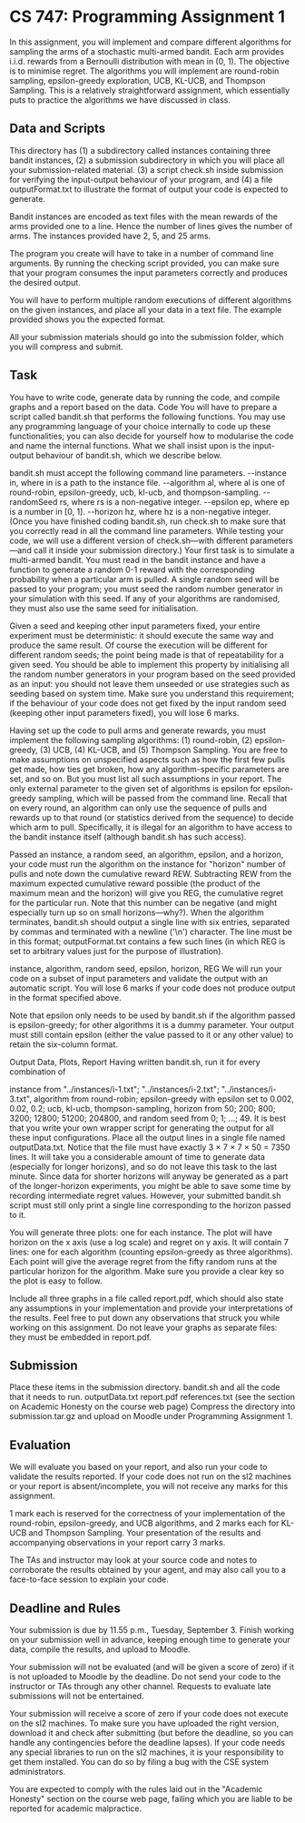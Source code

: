 
# CS 747: Programming Assignment 1
In this assignment, you will implement and compare different algorithms for sampling the arms of a stochastic multi-armed bandit. Each arm provides i.i.d. rewards from a Bernoulli distribution with mean in (0, 1). The objective is to minimise regret. The algorithms you will implement are round-robin sampling, epsilon-greedy exploration, UCB, KL-UCB, and Thompson Sampling. This is a relatively straightforward assignment, which essentially puts to practice the algorithms we have discussed in class.


## Data and Scripts
This directory has (1) a subdirectory called instances containing three bandit instances, (2) a submission subdirectory in which you will place all your submission-related material. (3) a script check.sh inside submission for verifying the input-output behaviour of your program, and (4) a file outputFormat.txt to illustrate the format of output your code is expected to generate.

Bandit instances are encoded as text files with the mean rewards of the arms provided one to a line. Hence the number of lines gives the number of arms. The instances provided have 2, 5, and 25 arms.

The program you create will have to take in a number of command line arguments. By running the checking script provided, you can make sure that your program consumes the input parameters correctly and produces the desired output.

You will have to perform multiple random executions of different algorithms on the given instances, and place all your data in a text file. The example provided shows you the expected format.

All your submission materials should go into the submission folder, which you will compress and submit.


## Task
You have to write code, generate data by running the code, and compile graphs and a report based on the data.
Code
You will have to prepare a script called bandit.sh that performs the following functions. You may use any programming language of your choice internally to code up these functionalities; you can also decide for yourself how to modularise the code and name the internal functions. What we shall insist upon is the input-output behaviour of bandit.sh, which we describe below.

bandit.sh must accept the following command line parameters.
--instance in, where in is a path to the instance file.
--algorithm al, where al is one of round-robin, epsilon-greedy, ucb, kl-ucb, and thompson-sampling.
--randomSeed rs, where rs is a non-negative integer.
--epsilon ep, where ep is a number in [0, 1].
--horizon hz, where hz is a non-negative integer.
(Once you have finished coding bandit.sh, run check.sh to make sure that you correctly read in all the command line parameters. While testing your code, we will use a different version of check.sh—with different parameters—and call it inside your submission directory.)
Your first task is to simulate a multi-armed bandit. You must read in the bandit instance and have a function to generate a random 0-1 reward with the corresponding probability when a particular arm is pulled. A single random seed will be passed to your program; you must seed the random number generator in your simulation with this seed. If any of your algorithms are randomised, they must also use the same seed for initialisation.

Given a seed and keeping other input parameters fixed, your entire experiment must be deterministic: it should execute the same way and produce the same result. Of course the execution will be different for different random seeds; the point being made is that of repeatability for a given seed. You should be able to implement this property by initialising all the random number generators in your program based on the seed provided as an input: you should not leave them unseeded or use strategies such as seeding based on system time. Make sure you understand this requirement; if the behaviour of your code does not get fixed by the input random seed (keeping other input parameters fixed), you will lose 6 marks.

Having set up the code to pull arms and generate rewards, you must implement the following sampling algorithms: (1) round-robin, (2) epsilon-greedy, (3) UCB, (4) KL-UCB, and (5) Thompson Sampling. You are free to make assumptions on unspecified aspects such as how the first few pulls get made, how ties get broken, how any algorithm-specific parameters are set, and so on. But you must list all such assumptions in your report. The only external parameter to the given set of algorithms is epsilon for epsilon-greedy sampling, which will be passed from the command line. Recall that on every round, an algorithm can only use the sequence of pulls and rewards up to that round (or statistics derived from the sequence) to decide which arm to pull. Specifically, it is illegal for an algorithm to have access to the bandit instance itself (although bandit.sh has such access).

Passed an instance, a random seed, an algorithm, epsilon, and a horizon, your code must run the algorithm on the instance for "horizon" number of pulls and note down the cumulative reward REW. Subtracting REW from the maximum expected cumulative reward possible (the product of the maximum mean and the horizon) will give you REG, the cumulative regret for the particular run. Note that this number can be negative (and might especially turn up so on small horizons—why?). When the algorithm terminates, bandit.sh should output a single line with six entries, separated by commas and terminated with a newline ('\n') character. The line must be in this format; outputFormat.txt contains a few such lines (in which REG is set to arbitrary values just for the purpose of illustration).

instance, algorithm, random seed, epsilon, horizon, REG
We will run your code on a subset of input parameters and validate the output with an automatic script. You will lose 6 marks if your code does not produce output in the format specified above.

Note that epsilon only needs to be used by bandit.sh if the algorithm passed is epsilon-greedy; for other algorithms it is a dummy parameter. Your output must still contain epsilon (either the value passed to it or any other value) to retain the six-column format.

Output Data, Plots, Report
Having written bandit.sh, run it for every combination of

instance from "../instances/i-1.txt"; "../instances/i-2.txt"; "../instances/i-3.txt",
algorithm from round-robin; epsilon-greedy with epsilon set to 0.002, 0.02, 0.2; ucb, kl-ucb, thompson-sampling,
horizon from 50; 200; 800; 3200; 12800; 51200; 204800, and
random seed from 0; 1; ...; 49.
It is best that you write your own wrapper script for generating the output for all these input configurations. Place all the output lines in a single file named outputData.txt. Notice that the file must have exactly 3 × 7 × 7 × 50 = 7350 lines. It will take you a considerable amount of time to generate data (especially for longer horizons), and so do not leave this task to the last minute. Since data for shorter horizons will anyway be generated as a part of the longer-horizon experiments, you might be able to save some time by recording intermediate regret values. However, your submitted bandit.sh script must still only print a single line corresponding to the horizon passed to it.

You will generate three plots: one for each instance. The plot will have horizon on the x axis (use a log scale) and regret on y axis. It will contain 7 lines: one for each algorithm (counting epsilon-greedy as three algorithms). Each point will give the average regret from the fifty random runs at the particular horizon for the algorithm. Make sure you provide a clear key so the plot is easy to follow.

Include all three graphs in a file called report.pdf, which should also state any assumptions in your implementation and provide your interpretations of the results. Feel free to put down any observations that struck you while working on this assignment. Do not leave your graphs as separate files: they must be embedded in report.pdf.


## Submission
Place these items in the submission directory.
bandit.sh and all the code that it needs to run.
outputData.txt
report.pdf
references.txt (see the section on Academic Honesty on the course web page)
Compress the directory into submission.tar.gz and upload on Moodle under Programming Assignment 1.


## Evaluation
We will evaluate you based on your report, and also run your code to validate the results reported. If your code does not run on the sl2 machines or your report is absent/incomplete, you will not receive any marks for this assignment.

1 mark each is reserved for the correctness of your implementation of the round-robin, epsilon-greedy, and UCB algorithms, and 2 marks each for KL-UCB and Thompson Sampling. Your presentation of the results and accompanying observations in your report carry 3 marks.

The TAs and instructor may look at your source code and notes to corroborate the results obtained by your agent, and may also call you to a face-to-face session to explain your code.


## Deadline and Rules
Your submission is due by 11.55 p.m., Tuesday, September 3. Finish working on your submission well in advance, keeping enough time to generate your data, compile the results, and upload to Moodle.

Your submission will not be evaluated (and will be given a score of zero) if it is not uploaded to Moodle by the deadline. Do not send your code to the instructor or TAs through any other channel. Requests to evaluate late submissions will not be entertained.

Your submission will receive a score of zero if your code does not execute on the sl2 machines. To make sure you have uploaded the right version, download it and check after submitting (but before the deadline, so you can handle any contingencies before the deadline lapses). If your code needs any special libraries to run on the sl2 machines, it is your responsibility to get them installed. You can do so by filing a bug with the CSE system administrators.

You are expected to comply with the rules laid out in the "Academic Honesty" section on the course web page, failing which you are liable to be reported for academic malpractice.

